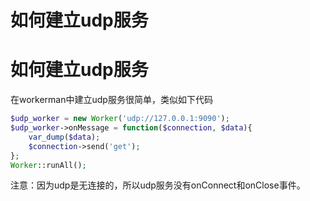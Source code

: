 # 如何建立udp服务

# 如何建立udp服务

在workerman中建立udp服务很简单，类似如下代码


```php 
$udp_worker = new Worker('udp://127.0.0.1:9090');
$udp_worker->onMessage = function($connection, $data){
    var_dump($data);
    $connection->send('get');
};
Worker::runAll();

```
注意：因为udp是无连接的，所以udp服务没有onConnect和onClose事件。